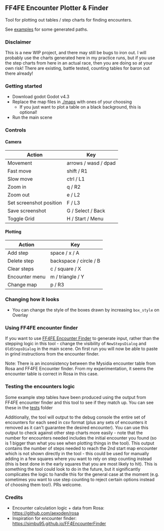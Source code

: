 ## FF4FE Encounter Plotter & Finder
Tool for plotting out tables / step charts for finding encounters.

See [examples](./.examples/) for some generated paths.

### Disclaimer
This is a new WIP project, and there may still be bugs to iron out. I will probably use the charts generated here in my practice runs, but if you use the step charts from here in an actual race, then you are doing so at your own risk! There are existing, battle tested, counting tables for baron out there already!

### Getting started
 - Download godot Godot v4.3
 - Replace the map files in [./maps](./maps) with ones of your choosing
   - If you just want to plot a table on a black background, this is optional!
 - Run the main scene

### Controls
#### Camera
|Action    |Key                    |
|----------|-----------------------|
|Movement  |arrows / wasd / dpad   |
|Fast move |shift / R1             |
|Slow move |ctrl / L1              |
|Zoom in   |q / R2                 |
|Zoom out  |e / L2                 |
|Set screenshot position  |F / L3  |
|Save screenshot |G / Select / Back|
|Toggle Grid |H / Start / Menu     |

#### Plotting
|Action      |Key                      |
|------------|-------------------------|
|Add step    |space / x / A            |
|Delete step |backspace / circle / B   |
|Clear steps |c / square / X           |
|Encounter menu | m / triangle / Y     |
|Change map  |p / R3                   |

### Changing how it looks
 - You can change the style of the boxes drawn by increasing `box_style` on Overlay

### Using FF4FE encounter finder
If you want to use [FF4FE Encounter Finder](https://simbu95.github.io/FF4EncounterFinder/) to generate input, rather than
the stepping logic in this tool - change the visibility of `NewStepsDialog` and `OldStepsDialog` in the main scene. On first run you
will now be able to paste in grind instructions from the encounter finder.

Note: There is an inconsistency between the Mysidia encounter table from Rosa and FF4FE Encounter finder.
From my experimentation, it seems the encounter table is correct in Rosa in this case.

### Testing the encounters logic
Some example step tables have been produced using the output from FF4FE encounter finder and this tool to see if they match up.
You can see these in the [tests](./.tests/) folder

Additionally, the tool will output to the debug console the entire set of encounters for each seed in csv format (plus any sets of encounters it removed as it can't guarantee the desired encounter). You can use this output to check against other step charts more easily - note that the number for encounters needed includes the initial encounter you found (so is 1 bigger than what you see when plotting things in the tool). This output contains the number of steps needed to reach the 2nd start map encounter which is not shown directly in the tool - this could be used for manually adding in a few squares where you want to rely on step counting instead (this is best done in the early squares that you are most likely to hit). This is something the tool could look to do in the future, but it significantly complicates the logic to handle this for the general case at the moment (e.g. sometimes you want to use step counting to reject certain options instead of choosing them too!). PRs welcome.

### Credits
 - Encounter calculation logic + data from Rosa: https://github.com/aexoden/rosa
 - Inspiration for encounter finder: https://simbu95.github.io/FF4EncounterFinder
